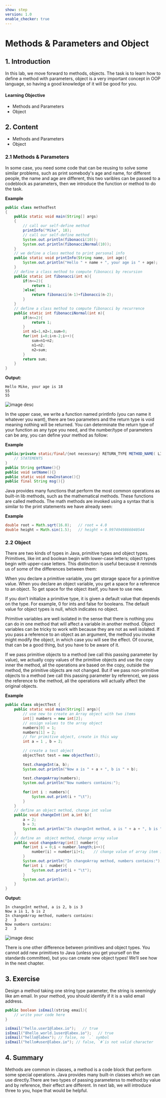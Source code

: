 ```yaml
---
show: step
version: 1.0
enable_checker: true
---
```

# Methods & Parameters and Object
## 1. Introduction
In this lab, we move forward to methods, objects. The task is to learn how to define a method with parameters, object is a very important concept in OOP language, so having a good knowledge of it  will be good for you. 
#### Learning Objective
- Methods and Parameters
- Object
## 2. Content
- Methods and Parameters
- Object

### 2.1 Methods & Parameters
In some case, you need some code that can be reusing to solve some similar problems, such as print somebody's age and name, for different people, the name and age are different, this two varibles can be passed to a codeblock as parameters, then we introduce the function or method to do the task.

**Example**
```java
public class methodTest
{
    public static void main(String[] args)
    {
        // call our self-define method
        printInfo("Mike", 18);
        // call our self-define method
        System.out.println(fibonacci(10));
        System.out.println(fibonacciNormal(10));
    }
    // we define a class method to print personal info
    public static void printInfo(String name, int age){
        System.out.println("Hello " + name + ", your age is " + age);
    }
    // define a class method to compute fibonacci by recursion
    public static int fibonacci(int n){  
        if(n<=2){  
            return 1;  
        }else{  
            return fibonacci(n-1)+fibonacci(n-2);  
        }  
    }  
    // define a class method to compute fibonacci by recurrence
    public static int fibonacciNormal(int n){  
        if(n<=2){  
            return 1;  
        }  
        int n1=1,n2=1,sum=0;  
        for(int i=0;i<n-2;i++){  
            sum=n1+n2;  
            n1=n2;  
            n2=sum;  
        }  
        return sum;  
    }
}
```
**Output:**   
```
Hello Mike, your age is 18
55
55
```
![image desc](https://labex.io/upload/O/R/F/1sUz2IWaB0fp.png)

In the upper case, we write a function named printInfo (you can name it whatever you want), there are two parameters and the return type is void meaning nothing will be returned. You can determinate the return type of your function as any type you need, and the number/type of parameters can be any, you can define your method as follow:

**Example**
```java
public/private static/final/{not necessary} RETURN_TYPE METHOD_NAME( LIST OF PARAMETERS ) {
    // STATEMENTS
}
public String getName(){}
public void setName(){}
public static void newInstance(){}
public final String msg(){}
```
Java provides many functions that perform the most common operations as built-in lib methods, such as the mathematical methods. These functions are called methods. The math methods are invoked using a syntax that is similar to the print statements we have already seen:

**Example**
```java
double root = Math.sqrt(16.0);   // root = 4.0
double height = Math.sin(1.5);   // height = 0.9974949866040544
```
### 2.2 Object

There are two kinds of types in Java, primitive types and object types. Primitives, like int and boolean begin with lower-case letters; object types begin with upper-case letters. This distinction is useful because it reminds us of some of the differences between them:

When you declare a primitive variable, you get storage space for a primitive value. When you declare an object variable, you get a space for a reference to an object. To get space for the object itself, you have to use new.

If you don’t initialize a primitive type, it is given a default value that depends on the type. For example, 0 for ints and false for booleans. The default value for object types is null, which indicates no object.

Primitive variables are well isolated in the sense that there is nothing you can do in one method that will affect a variable in another method. Object variables can be tricky to work with because they are not as well isolated. If you pass a reference to an object as an argument, the method you invoke might modify the object, in which case you will see the effect. Of course, that can be a good thing, but you have to be aware of it.

If we pass primitive objects to a method (we call this passing parameter by value), we actually copy values of the primitive objects and use the copy inner the method, all the operations are based on the copy, outside the method, the primitive objects are not changed. But if we pass  non-primitive objects to a method (we call this passing parameter by reference), we pass the reference to the method, all the operations will actually affect the original objects.

**Example**
```java
public class objectTest {
    public static void main(String[] args){
        // use new to create an Array object with two items
        int[] numbers = new int[2];
        // assign values to the array object
        numbers[0] = 1;
        numbers[1] = 2;
        // for primitive object, create in this way
        int a = 1 , b = 2;
        
        // create a test object
        objectTest test = new objectTest();
      
        test.changeInt(a, b);
        System.out.println("Now a is " + a + ", b is " + b);
      
        test.changeArray(numbers);
        System.out.println("Now numbers contains:");
      
        for(int i : numbers){
            System.out.print(i + "\t");
        }
    }
    // define an object method, change int value
    public void changeInt(int a,int b){
        a = 2;
        b = 3;
        System.out.println("In changeInt method, a is " + a + ", b is " + b);
    }
    // define an  object method, change array value
    public void changeArray(int[] number){
        for(int i = 0;i < number.length;i++){
            number[i] = number[i]+1;    // change value of array item increasing by 1
        }
        System.out.println("In changeArray method, numbers contains:");
        for(int i : number){
            System.out.print(i + "\t");
        }
        System.out.println();
    }
}
```
**Output:**
```
In changeInt method, a is 2, b is 3
Now a is 1, b is 2
In changeArray method, numbers contains:
2	3	
Now numbers contains:
2	3
```
![image desc](https://labex.io/upload/F/Q/E/ucldDKR10lZn.png)

There is one other difference between primitives and object types. You cannot add new primitives to Java (unless you get yourself on the standards committee), but you can create new object types! We’ll see how in the next chapter.

## 3. Exercise

Design a method taking one string type parameter, the string is seemingly like am email. In your method, you should identify if it is a valid email address.

```java
public boolean isEmail(string email){
    // write your code here
}

isEmail("hello.user1@labex.io");   // true
isEmail("8hello_world.1user@labex.io");   // true
isEmail("hello@labex"); // false, no `.` symbol
isEmail("hello#user@labex.io"); // false, `#`is not valid character
```

## 4. Summary

Methods are common in classes, a method is a code block that perform some special operations. Java provides many built-in classes which we can use directly.There are two types of passing parameterss to method:by value and by reference, their effect are different. In next lab, we  will introduce three to you, hope that would be helpful.